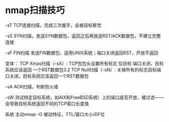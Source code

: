 # nmap扫描技巧
-sT TCP连接扫描，完成三次握手，会被目标察觉

-sS SYN扫描，发送SYN数据包，返回之后再放送RST/ACK数据包，不建立完整连接

-sF FIN扫描 发送FIN数据包，适用UNIX系统；端口关闭返回RST，开放不返回

变体： TCP Xmas扫描（-sX）: TCP包包头设置所有标志 位目标 端口关闭，目标系统应该返回 一个RST数据包3.2 TCP Null扫描（-sN）: 关掉所有的标志目标端口关闭，目标系统应该返回一个RST数据包

-sA ACK扫描，判断防火墙

-sW 测试特定目标系统，如AIX和FreeBSD系统）上的端口是否开放、被过滤——会导致目标系统返回不同的TCP窗口长度值

系统 主动nmap -O 被动特征，TTL/窗口大小/DF位







